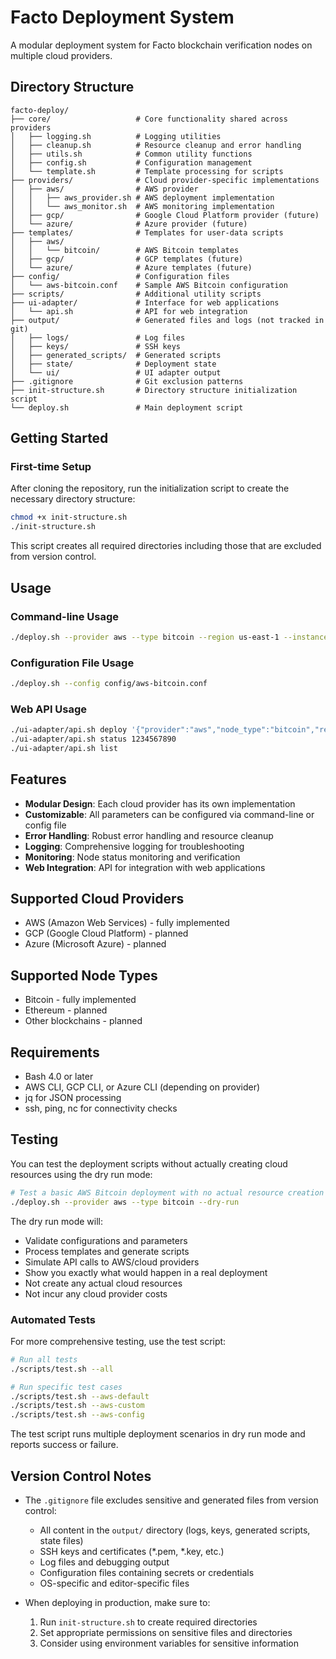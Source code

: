 # Facto Deployment System

A modular deployment system for Facto blockchain verification nodes on multiple cloud providers.

## Directory Structure

```
facto-deploy/
├── core/                   # Core functionality shared across providers
│   ├── logging.sh          # Logging utilities
│   ├── cleanup.sh          # Resource cleanup and error handling
│   ├── utils.sh            # Common utility functions
│   ├── config.sh           # Configuration management
│   └── template.sh         # Template processing for scripts
├── providers/              # Cloud provider-specific implementations
│   ├── aws/                # AWS provider
│   │   ├── aws_provider.sh # AWS deployment implementation
│   │   └── aws_monitor.sh  # AWS monitoring implementation
│   ├── gcp/                # Google Cloud Platform provider (future)
│   └── azure/              # Azure provider (future)
├── templates/              # Templates for user-data scripts
│   ├── aws/
│   │   └── bitcoin/        # AWS Bitcoin templates
│   ├── gcp/                # GCP templates (future)
│   └── azure/              # Azure templates (future)
├── config/                 # Configuration files
│   └── aws-bitcoin.conf    # Sample AWS Bitcoin configuration
├── scripts/                # Additional utility scripts
├── ui-adapter/             # Interface for web applications
│   └── api.sh              # API for web integration
├── output/                 # Generated files and logs (not tracked in git)
│   ├── logs/               # Log files
│   ├── keys/               # SSH keys
│   ├── generated_scripts/  # Generated scripts
│   ├── state/              # Deployment state
│   └── ui/                 # UI adapter output
├── .gitignore              # Git exclusion patterns
├── init-structure.sh       # Directory structure initialization script
└── deploy.sh               # Main deployment script
```

## Getting Started

### First-time Setup

After cloning the repository, run the initialization script to create the necessary directory structure:

```bash
chmod +x init-structure.sh
./init-structure.sh
```

This script creates all required directories including those that are excluded from version control.

## Usage

### Command-line Usage

```bash
./deploy.sh --provider aws --type bitcoin --region us-east-1 --instance-type m5.xlarge --volume-size 500 --name facto-btc-node
```

### Configuration File Usage

```bash
./deploy.sh --config config/aws-bitcoin.conf
```

### Web API Usage

```bash
./ui-adapter/api.sh deploy '{"provider":"aws","node_type":"bitcoin","region":"us-east-1"}'
./ui-adapter/api.sh status 1234567890
./ui-adapter/api.sh list
```

## Features

- **Modular Design**: Each cloud provider has its own implementation
- **Customizable**: All parameters can be configured via command-line or config file
- **Error Handling**: Robust error handling and resource cleanup
- **Logging**: Comprehensive logging for troubleshooting
- **Monitoring**: Node status monitoring and verification
- **Web Integration**: API for integration with web applications

## Supported Cloud Providers

- AWS (Amazon Web Services) - fully implemented
- GCP (Google Cloud Platform) - planned
- Azure (Microsoft Azure) - planned

## Supported Node Types

- Bitcoin - fully implemented
- Ethereum - planned
- Other blockchains - planned

## Requirements

- Bash 4.0 or later
- AWS CLI, GCP CLI, or Azure CLI (depending on provider)
- jq for JSON processing
- ssh, ping, nc for connectivity checks

## Testing

You can test the deployment scripts without actually creating cloud resources using the dry run mode:

```bash
# Test a basic AWS Bitcoin deployment with no actual resource creation
./deploy.sh --provider aws --type bitcoin --dry-run
```

The dry run mode will:
- Validate configurations and parameters
- Process templates and generate scripts
- Simulate API calls to AWS/cloud providers
- Show you exactly what would happen in a real deployment
- Not create any actual cloud resources
- Not incur any cloud provider costs

### Automated Tests

For more comprehensive testing, use the test script:

```bash
# Run all tests
./scripts/test.sh --all

# Run specific test cases
./scripts/test.sh --aws-default
./scripts/test.sh --aws-custom 
./scripts/test.sh --aws-config
```

The test script runs multiple deployment scenarios in dry run mode and reports success or failure.

## Version Control Notes

- The `.gitignore` file excludes sensitive and generated files from version control:
  - All content in the `output/` directory (logs, keys, generated scripts, state files)
  - SSH keys and certificates (*.pem, *.key, etc.)
  - Log files and debugging output
  - Configuration files containing secrets or credentials
  - OS-specific and editor-specific files

- When deploying in production, make sure to:
  1. Run `init-structure.sh` to create required directories
  2. Set appropriate permissions on sensitive files and directories
  3. Consider using environment variables for sensitive information 